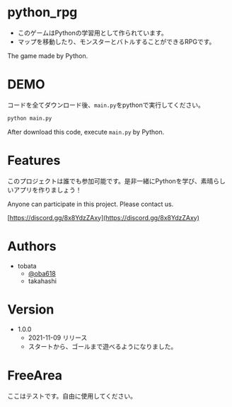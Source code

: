 # python_rpg
- このゲームはPythonの学習用として作られています。
- マップを移動したり、モンスターとバトルすることができるRPGです。

The game made by Python.

# DEMO
コードを全てダウンロード後、`main.py`をpythonで実行してください。
```python
python main.py
```

After download this code, execute `main.py` by Python.

# Features
このプロジェクトは誰でも参加可能です。是非一緒にPythonを学び、素晴らしいアプリを作りましょう！

Anyone can participate in this project. Please contact us.

[https://discord.gg/8x8YdzZAxy](https://discord.gg/8x8YdzZAxy)

# Authors
- tobata
  - [@oba618](https://twitter.com/oba618)
  - takahashi

# Version
- 1.0.0
  - 2021-11-09 リリース
  - スタートから、ゴールまで遊べるようになりました。

# FreeArea
ここはテストです。自由に使用してください。
